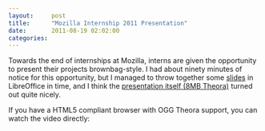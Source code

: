 ```yaml
---
layout:     post
title:      "Mozilla Internship 2011 Presentation"
date:       2011-08-19 02:02:00
categories:
---
```

Towards the end of internships at Mozilla, interns are given the opportunity to present their projects brownbag-style. I had about ninety minutes of notice for this opportunity, but I managed to throw together some [slides](#) in LibreOffice in time, and I think the [presentation itself (8MB Theora)](#) turned out quite nicely.

If you have a HTML5 compliant browser with OGG Theora support, you can watch the video directly:
